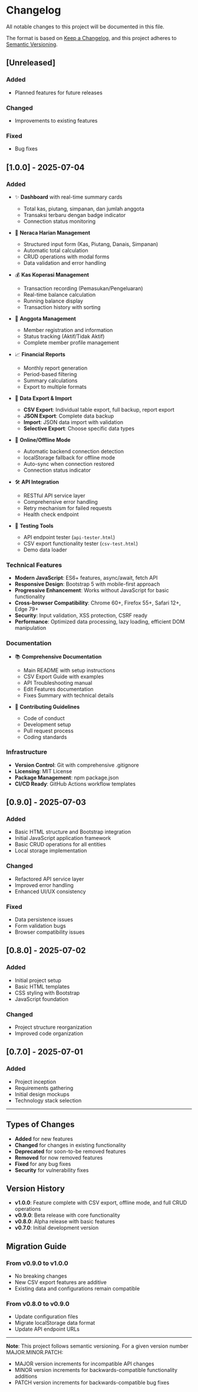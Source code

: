 # Changelog

All notable changes to this project will be documented in this file.

The format is based on [Keep a Changelog](https://keepachangelog.com/en/1.0.0/),
and this project adheres to [Semantic Versioning](https://semver.org/spec/v2.0.0.html).

## [Unreleased]

### Added
- Planned features for future releases

### Changed
- Improvements to existing features

### Fixed
- Bug fixes

## [1.0.0] - 2025-07-04

### Added
- ✨ **Dashboard** with real-time summary cards
  - Total kas, piutang, simpanan, dan jumlah anggota
  - Transaksi terbaru dengan badge indicator
  - Connection status monitoring

- 🧮 **Neraca Harian Management**
  - Structured input form (Kas, Piutang, Danais, Simpanan)
  - Automatic total calculation
  - CRUD operations with modal forms
  - Data validation and error handling

- 💰 **Kas Koperasi Management**
  - Transaction recording (Pemasukan/Pengeluaran)
  - Real-time balance calculation
  - Running balance display
  - Transaction history with sorting

- 👥 **Anggota Management**
  - Member registration and information
  - Status tracking (Aktif/Tidak Aktif)
  - Complete member profile management

- 📈 **Financial Reports**
  - Monthly report generation
  - Period-based filtering
  - Summary calculations
  - Export to multiple formats

- 💾 **Data Export & Import**
  - **CSV Export**: Individual table export, full backup, report export
  - **JSON Export**: Complete data backup
  - **Import**: JSON data import with validation
  - **Selective Export**: Choose specific data types

- 🔄 **Online/Offline Mode**
  - Automatic backend connection detection
  - localStorage fallback for offline mode
  - Auto-sync when connection restored
  - Connection status indicator

- 🛠️ **API Integration**
  - RESTful API service layer
  - Comprehensive error handling
  - Retry mechanism for failed requests
  - Health check endpoint

- 🧪 **Testing Tools**
  - API endpoint tester (`api-tester.html`)
  - CSV export functionality tester (`csv-test.html`)
  - Demo data loader

### Technical Features
- **Modern JavaScript**: ES6+ features, async/await, fetch API
- **Responsive Design**: Bootstrap 5 with mobile-first approach
- **Progressive Enhancement**: Works without JavaScript for basic functionality
- **Cross-browser Compatibility**: Chrome 60+, Firefox 55+, Safari 12+, Edge 79+
- **Security**: Input validation, XSS protection, CSRF ready
- **Performance**: Optimized data processing, lazy loading, efficient DOM manipulation

### Documentation
- 📚 **Comprehensive Documentation**
  - Main README with setup instructions
  - CSV Export Guide with examples
  - API Troubleshooting manual
  - Edit Features documentation
  - Fixes Summary with technical details

- 🤝 **Contributing Guidelines**
  - Code of conduct
  - Development setup
  - Pull request process
  - Coding standards

### Infrastructure
- **Version Control**: Git with comprehensive .gitignore
- **Licensing**: MIT License
- **Package Management**: npm package.json
- **CI/CD Ready**: GitHub Actions workflow templates

## [0.9.0] - 2025-07-03

### Added
- Basic HTML structure and Bootstrap integration
- Initial JavaScript application framework
- Basic CRUD operations for all entities
- Local storage implementation

### Changed
- Refactored API service layer
- Improved error handling
- Enhanced UI/UX consistency

### Fixed
- Data persistence issues
- Form validation bugs
- Browser compatibility issues

## [0.8.0] - 2025-07-02

### Added
- Initial project setup
- Basic HTML templates
- CSS styling with Bootstrap
- JavaScript foundation

### Changed
- Project structure reorganization
- Improved code organization

## [0.7.0] - 2025-07-01

### Added
- Project inception
- Requirements gathering
- Initial design mockups
- Technology stack selection

---

## Types of Changes

- **Added** for new features
- **Changed** for changes in existing functionality
- **Deprecated** for soon-to-be removed features
- **Removed** for now removed features
- **Fixed** for any bug fixes
- **Security** for vulnerability fixes

## Version History

- **v1.0.0**: Feature complete with CSV export, offline mode, and full CRUD operations
- **v0.9.0**: Beta release with core functionality
- **v0.8.0**: Alpha release with basic features
- **v0.7.0**: Initial development version

## Migration Guide

### From v0.9.0 to v1.0.0
- No breaking changes
- New CSV export features are additive
- Existing data and configurations remain compatible

### From v0.8.0 to v0.9.0
- Update configuration files
- Migrate localStorage data format
- Update API endpoint URLs

---

**Note**: This project follows semantic versioning. For a given version number MAJOR.MINOR.PATCH:
- MAJOR version increments for incompatible API changes
- MINOR version increments for backwards-compatible functionality additions
- PATCH version increments for backwards-compatible bug fixes
